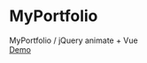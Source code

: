 # MyPortfolio
MyPortfolio / jQuery animate + Vue
<br>
<a href="https://pclin2018.github.io/MyPortfolio/">Demo</a>
